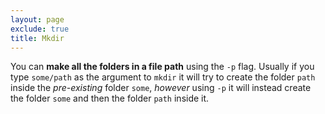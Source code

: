 ```yaml
---
layout: page
exclude: true
title: Mkdir
---
```


You can **make all the folders in a file path** using the `-p` flag. Usually if you type `some/path` as the argument to `mkdir` it will try to create the folder `path` inside the *pre-existing* folder `some`, *however* using `-p` it will instead create the folder `some` and then the folder `path` inside it.

<!--stackedit_data:
eyJoaXN0b3J5IjpbLTIxMjE4NDQ4MTNdfQ==
-->